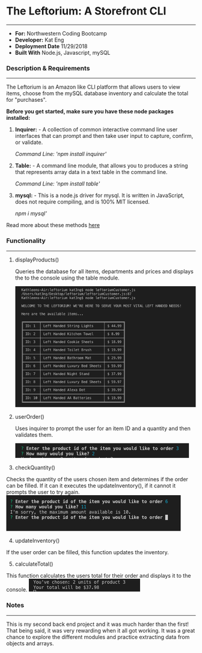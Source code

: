 # The Leftorium: A Storefront CLI
---
- **For:** Northwestern Coding Bootcamp
- **Developer:** Kat Eng
- **Deployment Date** 11/29/2018
- **Built With** Node.js, Javascript, mySQL


### Description & Requirements
---
The Leftorium is an Amazon like CLI platform that allows users to view items, choose from the mySQL database inventory and calculate the total for "purchases".



**Before you get started, make sure you have these node packages installed:**

1. **Inquirer:** - A collection of common interactive command line user interfaces that can prompt and then take user input to capture, confirm, or validate.

     *Command Line: 'npm install inquirer'*

2. **Table:** - A command line module, that allows you to produces a string that represents array data in a text table in the command line.

    *Command Line: 'npm install table'*

3. **mysql:** - This is a node.js driver for mysql. It is written in JavaScript, does not require compiling, and is 100% MIT licensed.

    *npm i mysql'*


Read more about these methods [here](https://www.npmjs.com/)



### Functionality
--- 
1. displayProducts()

    Queries the database for all items, departments and prices and displays the to the console using the table module.

    ![image of displayThis](/images/displayProd.png)
    
2. userOrder()

   Uses inquirer to prompt the user for an item ID and a quantity and then validates them.

    ![image of userOrder](/images/inquirer.png)


3. checkQuantity()
 
 Checks the quantity of the users chosen item and determines if the order can be filled. If it can it executes the updateInventory(), if it cannot it prompts the user to try again. 
    ![image of checkQuantity](/images/checkQ.png)

4. updateInventory() 

If the user order can be filled, this function updates the inventory.

5. calculateTotal() 

This function calculates the users total for their order and displays it to the console.
    ![image of calculateTotal()](/images/total.png)


### Notes
---
This is my second back end project and it was much harder than the first!  That being said, it was very rewarding when it all got working. It was a great chance to explore the different modules and practice extracting data from objects and arrays. 